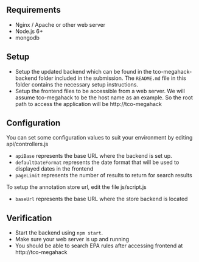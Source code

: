 ## Requirements

- Nginx / Apache or other web server
- Node.js 6+
- mongodb

## Setup

- Setup the updated backend which can be found in the tco-megahack-backend folder included in the submission. The `README.md` file in this folder contains the necessary setup instructions.
- Setup the frontend files to be accessible from a web server. We will assume tco-megahack to be the host name as an example. So the root path to access the application will be http://tco-megahack

## Configuration

You can set some configuration values to suit your environment by editing api/controllers.js

- `apiBase` represents the base URL where the backend is set up.
- `defaultDateFormat` represents the date format that will be used to displayed dates in the frontend
- `pageLimit` represents the number of results to return for search results

To setup the annotation store url, edit the file js/script.js

- `baseUrl` represents the base URL where the store backend is located

## Verification

- Start the backend using `npm start`.
- Make sure your web server is up and running
- You should be able to search EPA rules after accessing frontend at http://tco-megahack
